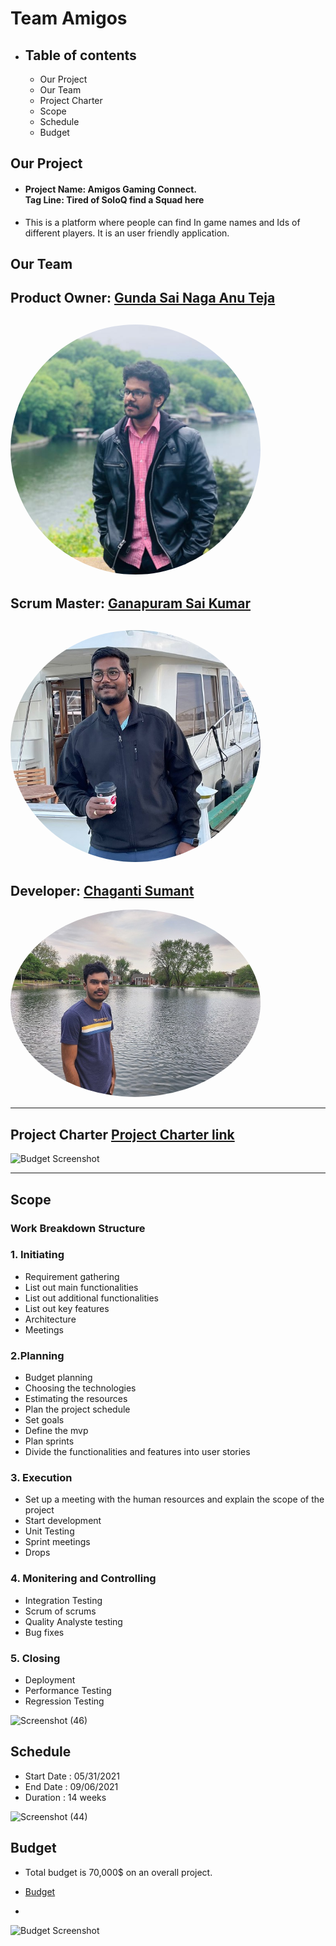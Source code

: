 
# Team Amigos
* ## Table of contents
  * Our Project
  * Our Team
  * Project Charter
  * Scope
  * Schedule
  * Budget

## Our Project
* #### Project Name: Amigos Gaming Connect. <br>  Tag Line: Tired of SoloQ find a Squad here
* This is a platform where people can find In game names and Ids of different players. It is an user friendly application.

## Our Team
## Product Owner: [Gunda Sai Naga Anu Teja](https://github.com/GUNDAANUTEJ) <br>
 <img src="Images/Anutej.jpg" alt="drawing" width="400" style="border-radius:80%" /> <br/>
 ---
 
 ## Scrum Master: [Ganapuram Sai Kumar](https://github.com/SaiKumar249) <br>
 <img src="Images/Sai Kumar.png" alt="drawing" width="400" style="border-radius:80%" /> <br/>
 ---
 
 ## Developer: [Chaganti Sumant](https://github.com/sumant52) <br>
 <img src="Images/Sumanth.jpg" alt="drawing" width="400" style="border-radius:80%" /> <br/>
 
---
## Project Charter [Project Charter link](https://github.com/GUNDAANUTEJ/pm-s03-g05-project/blob/main/markdown/CHARTER.md) 
![Budget Screenshot ](https://user-images.githubusercontent.com/84043297/120378343-e9c07100-c2e3-11eb-8e6c-495d61b14e69.png)


----

## Scope
### Work Breakdown Structure
### 1. Initiating
* Requirement gathering
*	List out main functionalities
* List out additional functionalities
*	List out key features
*	Architecture 
*	Meetings
### 2.Planning
* Budget planning
*	Choosing the technologies
*	Estimating the resources
*	Plan the project schedule
*	Set goals
*	Define the mvp
*	Plan sprints
*	Divide the functionalities and features into user stories
### 3. Execution
* Set up a meeting with the human resources and explain the scope of the project
*	Start development
*	Unit Testing
*	Sprint meetings
*	Drops
### 4. Monitering and Controlling
*	Integration Testing
*	Scrum of scrums
*	Quality Analyste testing
*	Bug fixes
### 5. Closing
* Deployment
*	Performance Testing
*	Regression Testing

![Screenshot (46)](https://user-images.githubusercontent.com/84100364/119759518-0553f380-be6e-11eb-9680-cf2b42077be8.png)


## Schedule
* Start Date : 05/31/2021
* End Date :   09/06/2021
* Duration : 14 weeks

![Screenshot (44)](https://user-images.githubusercontent.com/84100364/119759211-76df7200-be6d-11eb-9764-8e971a3cbea2.png)


## Budget
* Total budget is 70,000$ on an overall project.

* [Budget](https://github.com/GUNDAANUTEJ/pm-s03-g05-project/blob/main/budget/budget.xlsx) 
* 
![Budget Screenshot ](https://user-images.githubusercontent.com/84043297/120378367-f2b14280-c2e3-11eb-9b8a-a114c6d87020.png)







